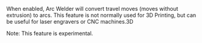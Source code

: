 When enabled, Arc Welder will convert travel moves (moves without extrusion) to arcs. This feature is not normally used
for 3D Printing, but can be useful for laser engravers or CNC machines.3D

Note:  This feature is experimental.